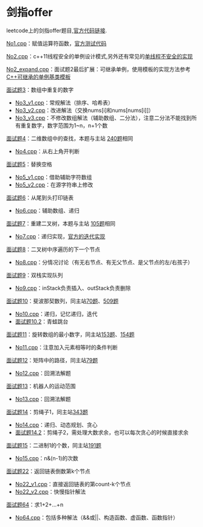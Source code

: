 # 剑指offer
leetcode上的剑指offer题目,[官方代码链接](https://github.com/zhedahht/CodingInterviewChinese2).

[No1.cpp](https://github.com/Vae1997/Review-Coding/blob/master/Coding/leetcode/offer/No1.cpp)：赋值运算符函数，[官方测试代码](https://github.com/zhedahht/CodingInterviewChinese2/blob/master/01_AssignmentOperator/AssignmentOperator.cpp)

[No2.cpp](https://github.com/Vae1997/Review-Coding/blob/master/Review/C%2B%2B/singletonC11.cpp)：c++11线程安全的单例设计模式,另外还有常见的[单线程不安全的实现](https://github.com/Vae1997/Review-Coding/blob/master/Review/C%2B%2B/singleton.cpp)

[No2_expand.cpp](https://github.com/Vae1997/Review-Coding/blob/master/Coding/leetcode/offer/No2_expand.cpp)：面试题2最后扩展：可继承单例，使用模板的实现方法参考[C++可继承的单例基类模板](https://www.cnblogs.com/sunchaothu/p/10353507.html)

[面试题3](https://leetcode-cn.com/problems/shu-zu-zhong-zhong-fu-de-shu-zi-lcof/)：数组中重复的数字
- [No3_v1.cpp](https://github.com/Vae1997/Review-Coding/blob/master/Coding/leetcode/offer/No3_v1.cpp)：常规解法（排序、哈希表）
- [No3_v2.cpp](https://github.com/Vae1997/Review-Coding/blob/master/Coding/leetcode/offer/No3_v2.cpp)：改进解法（交换nums[i]和nums[nums[i]]）
- [No3_v3.cpp](https://github.com/Vae1997/Review-Coding/blob/master/Coding/leetcode/offer/No3_v3.cpp)：不修改数组解法（辅助数组、二分法），注意二分法不能找到所有重复数字，数字范围为1~n，n+1个数

[面试题4](https://leetcode-cn.com/problems/er-wei-shu-zu-zhong-de-cha-zhao-lcof/)：二维数组中的查找，本题与主站 [240题](https://leetcode-cn.com/problems/search-a-2d-matrix-ii/)相同
- [No4.cpp](https://github.com/Vae1997/Review-Coding/blob/master/Coding/leetcode/offer/No4.cpp)：从右上角开判断

[面试题5](https://leetcode-cn.com/problems/ti-huan-kong-ge-lcof/)：替换空格
- [No5_v1.cpp](https://github.com/Vae1997/Review-Coding/blob/master/Coding/leetcode/offer/No5_v1.cpp)：借助辅助字符数组
- [No5_v2.cpp](https://github.com/Vae1997/Review-Coding/blob/master/Coding/leetcode/offer/No5_v2.cpp)：在源字符串上修改

[面试题6](https://leetcode-cn.com/problems/cong-wei-dao-tou-da-yin-lian-biao-lcof/)：从尾到头打印链表
- [No6.cpp](https://github.com/Vae1997/Review-Coding/blob/master/Coding/leetcode/offer/No6.cpp)：辅助数组、递归

[面试题7](https://leetcode-cn.com/problems/zhong-jian-er-cha-shu-lcof/)：重建二叉树，本题与主站 [105题](https://leetcode-cn.com/problems/construct-binary-tree-from-preorder-and-inorder-traversal/)相同
- [No7.cpp](https://github.com/Vae1997/Review-Coding/blob/master/Coding/leetcode/offer/No7.cpp)：递归实现，[官方的迭代实现](https://leetcode-cn.com/problems/zhong-jian-er-cha-shu-lcof/solution/mian-shi-ti-07-zhong-jian-er-cha-shu-by-leetcode-s/)

[面试题8](https://www.nowcoder.com/questionTerminal/9023a0c988684a53960365b889ceaf5e)：二叉树中序遍历的下一个节点
- [No8.cpp](https://github.com/Vae1997/Review-Coding/blob/master/Coding/leetcode/offer/No8.cpp)：分情况讨论（有无右节点、有无父节点、是父节点的左/右孩子）

[面试题9](https://leetcode-cn.com/problems/yong-liang-ge-zhan-shi-xian-dui-lie-lcof/)：双栈实现队列
- [No9.cpp](https://github.com/Vae1997/Review-Coding/blob/master/Coding/leetcode/offer/No9.cpp)：inStack负责插入、outStack负责删除

[面试题10](https://leetcode-cn.com/problems/fei-bo-na-qi-shu-lie-lcof/)：斐波那契数列，同主站[70题](https://leetcode-cn.com/problems/climbing-stairs/)、[509题](https://leetcode-cn.com/problems/fibonacci-number/)
- [No10.cpp](https://github.com/Vae1997/Review-Coding/blob/master/Coding/leetcode/offer/No10.cpp)：递归，记忆递归，迭代
- [面试题10.2](https://leetcode-cn.com/problems/qing-wa-tiao-tai-jie-wen-ti-lcof/)：青蛙跳台

[面试题11](https://leetcode-cn.com/problems/xuan-zhuan-shu-zu-de-zui-xiao-shu-zi-lcof/)：旋转数组的最小数字，同主站[153题](https://leetcode-cn.com/problems/find-minimum-in-rotated-sorted-array/)、[154题](https://leetcode-cn.com/problems/find-minimum-in-rotated-sorted-array-ii/)
- [No11.cpp](https://github.com/Vae1997/Review-Coding/blob/master/Coding/leetcode/offer/No11.cpp)：注意加入元素相等时的条件判断

[面试题12](https://leetcode-cn.com/problems/ju-zhen-zhong-de-lu-jing-lcof/)：矩阵中的路径，同主站[79题](https://leetcode-cn.com/problems/word-search/)
- [No12.cpp](https://github.com/Vae1997/Review-Coding/blob/master/Coding/leetcode/offer/No12.cpp)：回溯法解题

[面试题13](https://leetcode-cn.com/problems/ji-qi-ren-de-yun-dong-fan-wei-lcof/)：机器人的运动范围
- [No13.cpp](https://github.com/Vae1997/Review-Coding/blob/master/Coding/leetcode/offer/No13.cpp)：回溯法解题

[面试题14](https://leetcode-cn.com/problems/jian-sheng-zi-lcof/)：剪绳子1，同主站[343题](https://leetcode-cn.com/problems/integer-break/)
- [No14.cpp](https://github.com/Vae1997/Review-Coding/blob/master/Coding/leetcode/offer/No14.cpp)：递归、动态规划、贪心
- [面试题14.2](https://leetcode-cn.com/problems/jian-sheng-zi-ii-lcof)：剪绳子2，需处理大数求余，也可以每次贪心的时候直接求余

[面试题15](https://leetcode-cn.com/problems/er-jin-zhi-zhong-1de-ge-shu-lcof/)：二进制1的个数，同主站[191题](https://leetcode-cn.com/problems/number-of-1-bits/)
- [No15.cpp](https://github.com/Vae1997/Review-Coding/blob/master/Coding/leetcode/offer/No15.cpp)：n&(n-1)的次数

[面试题22](https://leetcode-cn.com/problems/lian-biao-zhong-dao-shu-di-kge-jie-dian-lcof/)：返回链表倒数第k个节点
- [No22_v1.cpp](https://github.com/Vae1997/Review-Coding/blob/master/Coding/leetcode/offer/No22_v1.cpp)：直接返回链表的第count-k个节点
- [No22_v2.cpp](https://github.com/Vae1997/Review-Coding/blob/master/Coding/leetcode/offer/No22_v2.cpp)：快慢指针解法

[面试题64](https://leetcode-cn.com/problems/qiu-12n-lcof/)：求1+2+…+n
- [No64.cpp](https://github.com/Vae1997/Review-Coding/blob/master/Coding/leetcode/offer/No64.cpp)：包括多种解法（&&或||、构造函数、虚函数、函数指针）
